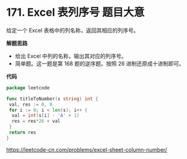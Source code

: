 # 171. Excel 表列序号 **题目大意**  

给定一个 Excel 表格中的列名称，返回其相应的列序号。

**解题思路**  

- 给出 Excel 中列的名称，输出其对应的列序号。
- 简单题。这一题是第 168 题的逆序题。按照 26 进制还原成十进制即可。

**代码**  

```go
package leetcode

func titleToNumber(s string) int {
 val, res := 0, 0
 for i := 0; i < len(s); i++ {
  val = int(s[i] - 'A' + 1)
  res = res*26 + val
 }
 return res
}
```

https://leetcode-cn.com/problems/excel-sheet-column-number/